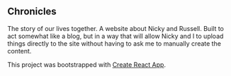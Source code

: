 ## Chronicles

The story of our lives together. A website about Nicky and Russell.
Built to act somewhat like a blog, but in a way that will 
allow Nicky and I to upload things directly to the site without
having to ask me to manually create the content.




This project was bootstrapped with [Create React App](https://github.com/facebook/create-react-app).